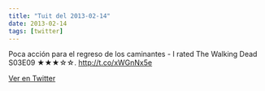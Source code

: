 ```yaml
---
title: "Tuit del 2013-02-14"
date: 2013-02-14
tags: [twitter]
---
```


Poca acción para el regreso de los caminantes  - I rated The Walking Dead S03E09 ★★★☆☆. http://t.co/xWGnNx5e



[Ver en Twitter](https://twitter.com/i/web/status/301846841681645568)
